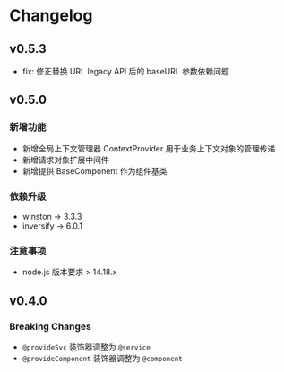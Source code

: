 # Changelog

## v0.5.3

* fix: 修正替换 URL legacy API 后的 baseURL 参数依赖问题 

## v0.5.0

### 新增功能

* 新增全局上下文管理器 ContextProvider 用于业务上下文对象的管理传递
* 新增请求对象扩展中间件
* 新增提供 BaseComponent 作为组件基类


### 依赖升级
  - winston -> 3.3.3
  - inversify -> 6.0.1


### 注意事项

* node.js 版本要求 > 14.18.x


## v0.4.0

### Breaking Changes

* `@provideSvc` 装饰器调整为 `@service`
* `@provideComponent` 装饰器调整为 `@component`

